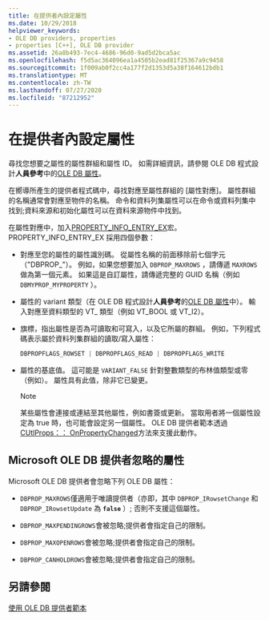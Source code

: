 ```yaml
---
title: 在提供者內設定屬性
ms.date: 10/29/2018
helpviewer_keywords:
- OLE DB providers, properties
- properties [C++], OLE DB provider
ms.assetid: 26a8b493-7ec4-4686-96d0-9ad5d2bca5ac
ms.openlocfilehash: f5d5ac364096ea1a4505b2ead81f25367a9c9458
ms.sourcegitcommit: 1f009ab0f2cc4a177f2d1353d5a38f164612bdb1
ms.translationtype: MT
ms.contentlocale: zh-TW
ms.lasthandoff: 07/27/2020
ms.locfileid: "87212952"
---
```

# <a name="setting-properties-in-your-provider"></a>在提供者內設定屬性

尋找您想要之屬性的屬性群組和屬性 ID。 如需詳細資訊，請參閱 OLE DB 程式設計**人員參考**中的[OLE DB 屬性](/previous-versions/windows/desktop/ms722734(v=vs.85))。

在嚮導所產生的提供者程式碼中，尋找對應至屬性群組的 [屬性對應]。 屬性群組的名稱通常會對應至物件的名稱。 命令和資料列集屬性可以在命令或資料列集中找到;資料來源和初始化屬性可以在資料來源物件中找到。

在屬性對應中，加入[PROPERTY_INFO_ENTRY_EX](../../data/oledb/property-info-entry-ex.md)宏。 PROPERTY_INFO_ENTRY_EX 採用四個參數：

- 對應至您的屬性的屬性識別碼。 從屬性名稱的前面移除前七個字元（"DBPROP_"）。 例如，如果您想要加入 `DBPROP_MAXROWS` ，請傳遞 `MAXROWS` 做為第一個元素。 如果這是自訂屬性，請傳遞完整的 GUID 名稱（例如 `DBMYPROP_MYPROPERTY` ）。

- 屬性的 variant 類型（在 OLE DB 程式設計**人員參考**的[OLE DB 屬性](/previous-versions/windows/desktop/ms722734(v=vs.85))中）。 輸入對應至資料類型的 VT_ 類型（例如 VT_BOOL 或 VT_I2）。

- 旗標，指出屬性是否為可讀取和可寫入，以及它所屬的群組。 例如，下列程式碼表示屬於資料列集群組的讀取/寫入屬性：

    ```cpp
    DBPROPFLAGS_ROWSET | DBPROPFLAGS_READ | DBPROPFLAGS_WRITE
    ```

- 屬性的基底值。 這可能是 `VARIANT_FALSE` 針對整數類型的布林值類型或零（例如）。 屬性具有此值，除非它已變更。

    > [!NOTE]
    > 某些屬性會連接或連結至其他屬性，例如書簽或更新。 當取用者將一個屬性設定為 true 時，也可能會設定另一個屬性。 OLE DB 提供者範本透過[CUtlProps：： OnPropertyChanged](../../data/oledb/cutlprops-onpropertychanged.md)方法來支援此動作。

## <a name="properties-ignored-by-microsoft-ole-db-providers"></a>Microsoft OLE DB 提供者忽略的屬性

Microsoft OLE DB 提供者會忽略下列 OLE DB 屬性：

- `DBPROP_MAXROWS`僅適用于唯讀提供者（亦即，其中 `DBPROP_IRowsetChange` 和 `DBPROP_IRowsetUpdate` 為 **`false`** ）; 否則不支援這個屬性。

- `DBPROP_MAXPENDINGROWS`會被忽略;提供者會指定自己的限制。

- `DBPROP_MAXOPENROWS`會被忽略;提供者會指定自己的限制。

- `DBPROP_CANHOLDROWS`會被忽略;提供者會指定自己的限制。

## <a name="see-also"></a>另請參閱

[使用 OLE DB 提供者範本](../../data/oledb/working-with-ole-db-provider-templates.md)
